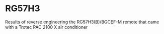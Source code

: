 # RG57H3
Results of reverse engineering the RG57H3(B)/BGCEF-M remote that came with a Trotec PAC 2100 X air conditioner
